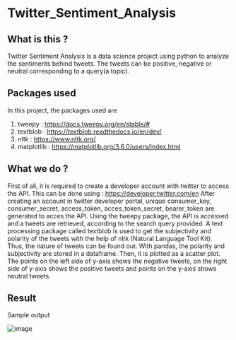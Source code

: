 # Twitter_Sentiment_Analysis

## What is this ?
Twitter Sentiment Analysis is a data science project using python to analyze the sentiments behind tweets. The tweets can be positive, negative or neutral corresponding to a query(a topic).

## Packages used
In this project, the packages used are 
  1. tweepy : https://docs.tweepy.org/en/stable/#
  2. textblob : https://textblob.readthedocs.io/en/dev/
  3. nltk : https://www.nltk.org/
  4. matplotlib : https://matplotlib.org/3.6.0/users/index.html

## What we do ?
First of all, it is required to create a developer account with twitter to access the API. This can be done using : https://developer.twitter.com/en
After creating an account in twitter developer portal, unique consumer_key, consumer_secret, access_token, acces_token_secret, bearer_token are generated to acces the API. Using the tweepy package, the API is accessed and a tweets are retrieved, according to the search query provided.
A text processing package called textblob is used to get the subjectivity and polarity of the tweets with the help of nltk (Natural Language Tool Kit). Thus, the nature of tweets can be found out.
With pandas, the polarity and subjectivity are stored in a dataframe. Then, it is plotted as a scatter plot. The points on the left side of y-axis shows the negative tweets, on the right side of y-axis shows the positive tweets and points on the y-axis shows neutral tweets.


## Result
Sample output 

![image](https://user-images.githubusercontent.com/76693387/187238251-ae064170-a1a1-4ca3-9f1d-0451d8f3bb93.png)
